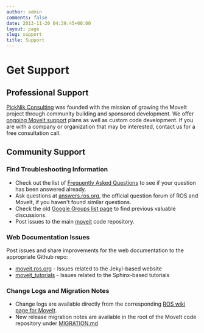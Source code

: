 ```yaml
---
author: admin
comments: false
date: 2013-11-20 04:39:45+00:00
layout: page
slug: support
title: Support
---
```


# Get Support

## Professional Support

[PickNik Consulting](http://picknik.ai/) was founded with the mission of growing the MoveIt project through community building and sponsored development.
We offer [ongoing MoveIt support](https://picknik.ai/services/moveit/) plans as well as custom code development.
If you are with a company or organization that may be interested, contact us for a free consultation call.

## Community Support

### Find Troubleshooting Information

  * Check out the list of [Frequently Asked Questions](/documentation/faqs) to see if your question has been answered already.
  * Ask questions at [answers.ros.org](http://answers.ros.org/), the official question forum of ROS and MoveIt, if you haven't found similar questions.
  * Check the old [Google Groups list page](https://groups.google.com/forum/#!forum/moveit-users) to find previous valuable discussions.
  * Post issues to the main [moveit](https://github.com/ros-planning/moveit/issues) code repository.

### Web Documentation Issues

Post issues and share improvements for the web documentation to the appropriate Github repo:

  * [moveit.ros.org](https://github.com/ros-planning/moveit.ros.org/issues) - Issues related to the Jekyl-based website
  * [moveit_tutorials](https://github.com/ros-planning/moveit_tutorials) - Issues related to the Sphinx-based tutorials

### Change Logs and Migration Notes

  * Change logs are available directly from the corresponding [ROS wiki page for MoveIt](http://wiki.ros.org/moveit).
  * New release migration notes are available in the root of the MoveIt code repository under [MIGRATION.md](https://github.com/ros-planning/moveit/blob/master/MIGRATION.md)
